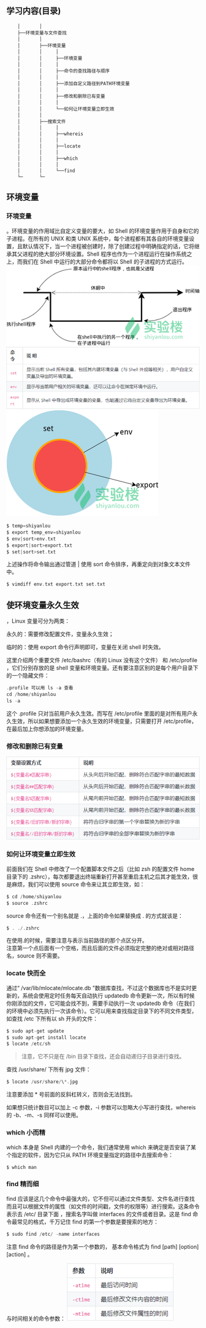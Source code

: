 
## 学习内容(目录)
```
    │       │
    ├──环境变量与文件查找
    │       │
    │       ├──环境变量
    │       │     │
    │       │     ├──环境变量
    │       │     │
    │       │     ├──命令的查找路径与顺序
    │       │     │
    │       │     ├──添加自定义路径到PATH环境变量
    │       │     │
    │       │     ├──修改和删除已有变量
    │       │     │
    │       │     └──如何让环境变量立即生效
    │       │
    │       ├──搜索文件
    │       │     │
    │       │     ├──whereis
    │       │     │
    │       │     ├──locate
    │       │     │
    │       │     ├──which
    │       │     │
    │       │     └──find
    └─      └─
```

## 环境变量
### 环境变量
。环境变量的作用域比自定义变量的要大，如 Shell 的环境变量作用于自身和它的子进程。在所有的 UNIX 和类 UNIX 系统中，每个进程都有其各自的环境变量设置，且默认情况下，当一个进程被创建时，除了创建过程中明确指定的话，它将继承其父进程的绝大部分环境设置。Shell 程序也作为一个进程运行在操作系统之上，而我们在 Shell 中运行的大部分命令都将以 Shell 的子进程的方式运行。
![](./Pics/linux_5_1.png)
![](./Pics/linux_5_2.png)
![](./Pics/linux_5_3.png)
```go
$ temp=shiyanlou
$ export temp_env=shiyanlou
$ env|sort>env.txt
$ export|sort>export.txt
$ set|sort>set.txt
```
上述操作将命令输出通过管道 | 使用 sort 命令排序，再重定向到对象文本文件中。
```go
$ vimdiff env.txt export.txt set.txt
```
## 使环境变量永久生效
，Linux 变量可分为两类：   

永久的：需要修改配置文件，变量永久生效；     

临时的：使用 export 命令行声明即可，变量在关闭 shell 时失效。   

这里介绍两个重要文件 /etc/bashrc（有的 Linux 没有这个文件） 和 /etc/profile ，它们分别存放的是 shell 变量和环境变量。还有要注意区别的是每个用户目录下的一个隐藏文件：
```go
.profile 可以用 ls -a 查看
cd /home/shiyanlou
ls -a 
```
这个 .profile 只对当前用户永久生效。而写在 /etc/profile 里面的是对所有用户永久生效，所以如果想要添加一个永久生效的环境变量，只需要打开 /etc/profile，在最后加上你想添加的环境变量。
### 修改和删除已有变量
![](./Pics/linux_5_4.png)
### 如何让环境变量立即生效
前面我们在 Shell 中修改了一个配置脚本文件之后（比如 zsh 的配置文件 home 目录下的 .zshrc），每次都要退出终端重新打开甚至重启主机之后其才能生效，很是麻烦，我们可以使用 source 命令来让其立即生效，如：
```go
$ cd /home/shiyanlou
$ source .zshrc
````
source 命令还有一个别名就是 .，上面的命令如果替换成 . 的方式就该是：   
```go
$ . ./.zshrc
```
在使用.的时候，需要注意与表示当前路径的那个点区分开。   
注意第一个点后面有一个空格，而且后面的文件必须指定完整的绝对或相对路径名，source 则不需要。 
### locate 快而全
通过“ /var/lib/mlocate/mlocate.db ”数据库查找，不过这个数据库也不是实时更新的，系统会使用定时任务每天自动执行 updatedb 命令更新一次，所以有时候你刚添加的文件，它可能会找不到，需要手动执行一次 updatedb 命令（在我们的环境中必须先执行一次该命令）。它可以用来查找指定目录下的不同文件类型，如查找 /etc 下所有以 sh 开头的文件：
```go
$ sudo apt-get update
$ sudo apt-get install locate
$ locate /etc/sh
```
> 注意，它不只是在 /bin 目录下查找，还会自动递归子目录进行查找。  

查找 /usr/share/ 下所有 jpg 文件：   
```go
$ locate /usr/share/\*.jpg
```
注意要添加 * 号前面的反斜杠转义，否则会无法找到。  

如果想只统计数目可以加上 -c 参数，-i 参数可以忽略大小写进行查找，whereis 的 -b、-m、-s 同样可以使用。

### which 小而精
which 本身是 Shell 内建的一个命令，我们通常使用 which 来确定是否安装了某个指定的软件，因为它只从 PATH 环境变量指定的路径中去搜索命令：
```go
$ which man
```
### find 精而细
find 应该是这几个命令中最强大的，它不但可以通过文件类型、文件名进行查找而且可以根据文件的属性（如文件的时间戳，文件的权限等）进行搜索。这条命令表示去 /etc/ 目录下面 ，搜索名字叫做 interfaces 的文件或者目录。这是 find 命令最常见的格式，千万记住 find 的第一个参数是要搜索的地方：
```go
$ sudo find /etc/ -name interfaces
```
注意 find 命令的路径是作为第一个参数的， 基本命令格式为 find [path] [option] [action] 。  

与时间相关的命令参数：
![](./Pics/linux_5_5.png)